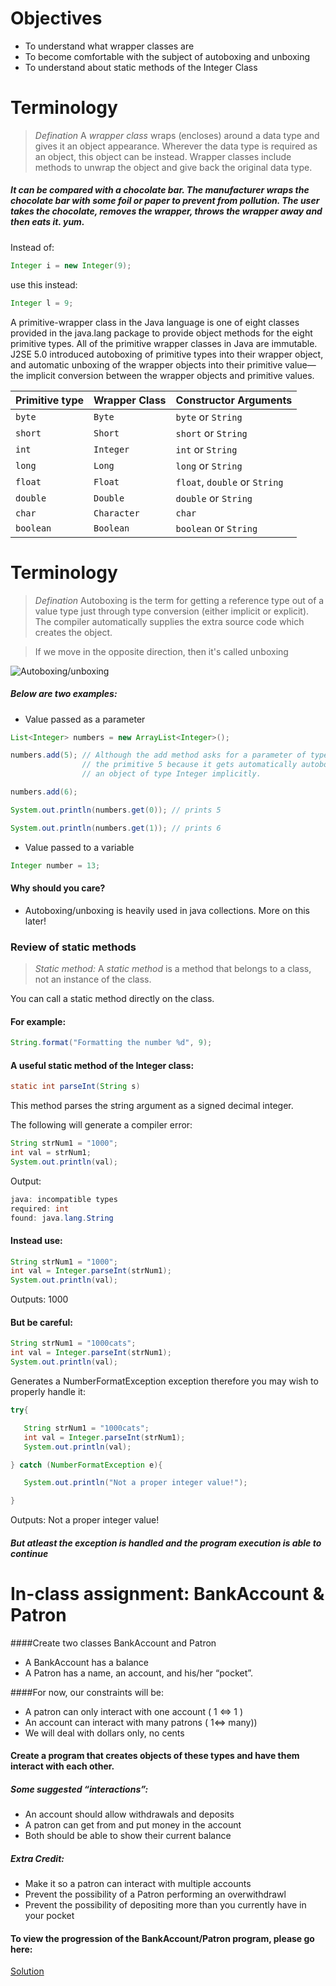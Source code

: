 # Objectives
- To understand what wrapper classes are
- To become comfortable with the subject of autoboxing and unboxing
- To understand about static methods of the Integer Class

# Terminology

> *Defination* A *wrapper class* wraps (encloses) around a data type and gives it an object appearance. Wherever the data type is required as an object, this object can be instead. Wrapper classes include methods to unwrap the object and give back the original data type. 

##### It can be compared with a chocolate bar. The manufacturer wraps the chocolate bar with some foil or paper to prevent from pollution. The user takes the chocolate, removes the wrapper, throws the wrapper away and then eats it. yum.

Instead of:

```java
Integer i = new Integer(9);
```

use this instead:

```java
Integer l = 9;
```

A primitive-wrapper class in the Java language is one of eight classes provided in the java.lang package to provide object methods for the eight primitive types. All of the primitive wrapper classes in Java are immutable. J2SE 5.0 introduced autoboxing of primitive types into their wrapper object, and automatic unboxing of the wrapper objects into their primitive value—the implicit conversion between the wrapper objects and primitive values.


| Primitive type  | Wrapper Class | Constructor Arguments |
|---|---|---|
| `byte` | `Byte` | `byte` or `String` |
| `short` | `Short` | `short` or `String`	 |
| `int` | `Integer` | `int` or `String` |
| `long` | `Long` | `long` or `String` |
| `float` | `Float` | `float`, `double` or `String` |
| `double` | `Double` | `double` or `String` |
| `char` | `Character` | `char` |
| `boolean` | `Boolean` | `boolean` or `String` |


# Terminology

> *Defination* Autoboxing is the term for getting a reference type out of a value type just through type conversion (either implicit or explicit). The compiler automatically supplies the extra source code which creates the object.

> If we move in the opposite direction, then it's called unboxing

![Autoboxing/unboxing](https://github.com/accesscode-2-1/unit-0/blob/master/images/AutoBoxing_UnBoxing.png)

##### Below are two examples:

- Value passed as a parameter

```java
List<Integer> numbers = new ArrayList<Integer>();

numbers.add(5); // Although the add method asks for a parameter of type Integer, we can use 
                // the primitive 5 because it gets automatically autoboxed into 
                // an object of type Integer implicitly.

numbers.add(6);

System.out.println(numbers.get(0)); // prints 5

System.out.println(numbers.get(1)); // prints 6
```

- Value passed to a variable

```java
Integer number = 13;
```


#### Why should you care? 
- Autoboxing/unboxing is heavily used in java collections. More on this later!

### Review of static methods

> *Static method:* A *static method* is a method that belongs to a class, not an instance of the class.

You can call a static method directly on the class.
    
#### For example:

```java
String.format("Formatting the number %d", 9);
```

#### A useful static method  of the Integer class:

```java
static int parseInt(String s) 
```

This method parses the string argument as a signed decimal integer.

The following will generate a compiler error:

```java
String strNum1 = "1000"; 
int val = strNum1;
System.out.println(val);
```

Output:
```java
java: incompatible types
required: int
found: java.lang.String
```

#### Instead use:

```java
String strNum1 = "1000";     
int val = Integer.parseInt(strNum1);
System.out.println(val);
```

Outputs: 1000

#### But be careful:

```java
String strNum1 = "1000cats";
int val = Integer.parseInt(strNum1);
System.out.println(val);
```

Generates a NumberFormatException exception therefore you may wish to properly handle it:

```java
try{

   String strNum1 = "1000cats";
   int val = Integer.parseInt(strNum1);
   System.out.println(val);

} catch (NumberFormatException e){

   System.out.println("Not a proper integer value!");

}
```

Outputs: Not a proper integer value!

##### But atleast the exception is handled and the program execution is able to continue

# In-class assignment: BankAccount & Patron

####Create two classes BankAccount and Patron
- A BankAccount has a balance
- A Patron has a name, an account, and his/her “pocket”.

####For now, our constraints will be:
- A patron can only interact with one account ( 1 <=> 1 )
- An account can interact with many patrons ( 1<=> many))
- We will deal with dollars only, no cents

#### Create a program that creates objects of these types and have them interact with each other.

##### Some suggested “interactions”:
- An account should allow withdrawals and deposits
- A patron can get from and put money in the account
- Both should be able to show their current balance

##### Extra Credit:
- Make it so a patron can interact with multiple accounts
- Prevent the possibility of a Patron performing an overwithdrawl
- Prevent the possibility of depositing more than you currently have in your pocket

#### To view the progression of the BankAccount/Patron program, please go here:
[Solution](https://github.com/accesscode-2-1/unit-0/compare/07c826a2babb8598f3e989293d243e6adf913b15...137ba349bc04c0959de88a3c96858be685d5078c)

